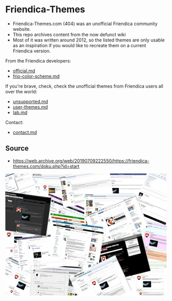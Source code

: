 # Friendica-Themes

* Friendica-Themes.com (404) was an unofficial Friendica community website.
* This repo archives content from the now defunct wiki
* Most of it was written around 2012, so the listed themes are only usable as an inspiration if you would like to recreate them on a current Friendica version.

From the Friendica developers:

* [official.md](official.md)
* [frio-color-scheme.md](frio-color-scheme.md)

If you're brave, check, check the unofficial themes from Friendica users all over the world:

* [unsupported.md](unsupported.md)
* [user-themes.md](user-themes.md)
* [lab.md](lab.md)

Contact:

* [contact.md](contact.md)

## Source

* https://web.archive.org/web/20190709222550/https://friendica-themes.com/doku.php?id=start

![themes collage](img/themescollage.jpg)
